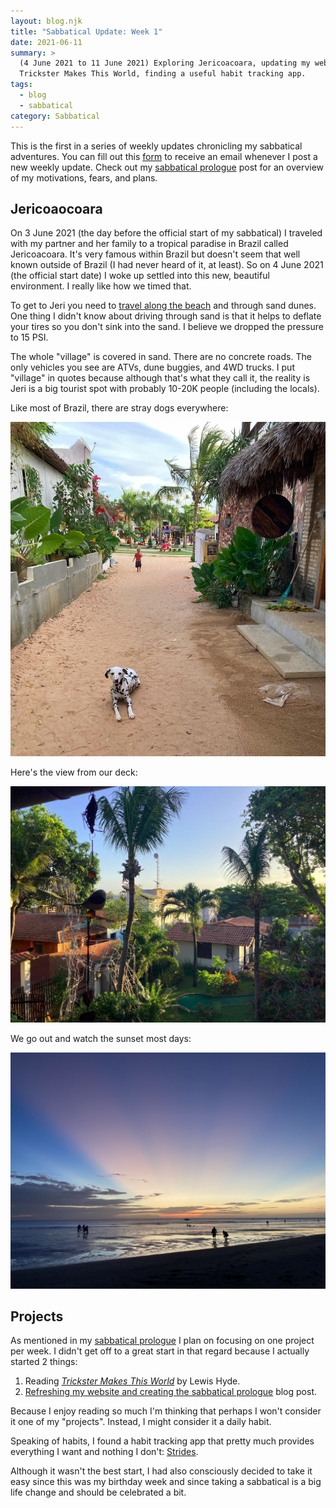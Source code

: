 ```yaml
---
layout: blog.njk
title: "Sabbatical Update: Week 1"
date: 2021-06-11
summary: >
  (4 June 2021 to 11 June 2021) Exploring Jericoacoara, updating my website, reading
  Trickster Makes This World, finding a useful habit tracking app.
tags:
  - blog
  - sabbatical
category: Sabbatical
---
```


<aside>
  This is the first in a series of weekly updates chronicling
  my sabbatical adventures. You can fill out this
  <a href="https://forms.gle/52HXSYj3SJ9tUbMy8">form</a> to receive
  an email whenever I post a new weekly update. Check out my
  <a href="/sabbatical/prologue">sabbatical prologue</a> post
  for an overview of my motivations, fears, and plans.
</aside>

## Jericoaocoara

On 3 June 2021 (the day before the official start of my sabbatical)
I traveled with my partner and her family to a tropical paradise
in Brazil called Jericoacoara. It's very famous within
Brazil but doesn't seem that well known outside of Brazil
(I had never heard of it, at least). So on 4 June 2021 (the official
start date) I woke up settled into this new, beautiful environment.
I really like how we timed that.

To get to Jeri you need to [travel along the beach](https://youtu.be/P9pVofAfvKU)
and through sand dunes. One thing I didn't know about driving through
sand is that it helps to deflate your tires so you don't sink into the sand.
I believe we dropped the pressure to 15 PSI.

The whole "village" is covered in sand. There are no concrete roads.
The only vehicles you see are ATVs, dune buggies, and 4WD trucks.
I put "village" in quotes because although that's what they call it,
the reality is Jeri is a big tourist spot with probably 10-20K people
(including the locals).

Like most of Brazil, there are stray dogs everywhere:

![A dog lying down in the middle of a sandy road](/media/village.jpg)

Here's the view from our deck:

![A photo of the view from our backyard](/media/backyard.jpg)

We go out and watch the sunset most days:

![A Jericoacoara sunset](/media/sunset.jpg)

## Projects

As mentioned in my [sabbatical prologue](/sabbatical/prologue) I plan
on focusing on one project per week. I didn't get off to a great start
in that regard because I actually started 2 things:

[PR]: https://github.com/kaycebasques/kayce.basqu.es/pull/99

1. Reading [*Trickster Makes This World*](http://www.lewishyde.com/publications/trickster) by Lewis Hyde.
1. [Refreshing my website and creating the sabbatical prologue][PR]
   blog post.

Because I enjoy reading so much I'm thinking that perhaps I won't consider
it one of my "projects". Instead, I might consider it a daily habit.

Speaking of habits, I found a habit tracking app that pretty much provides
everything I want and nothing I don't: [Strides](https://www.stridesapp.com/).

Although it wasn't the best start, I had also consciously decided to take
it easy since this was my birthday week and since taking a sabbatical
is a big life change and should be celebrated a bit.
